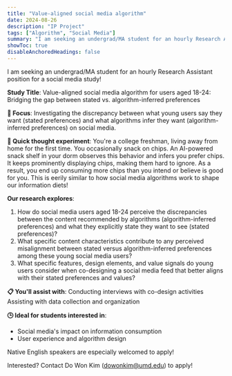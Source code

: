 ```yaml
---
title: "Value-aligned social media algorithm"
date: 2024-08-26
description: "IP Project"
tags: ["Algorithm", "Social Media"]
summary: "I am seeking an undergrad/MA student for an hourly Research Assistant position for a social media study!" 
showToc: true
disableAnchoredHeadings: false
---
```


I am seeking an undergrad/MA student for an hourly Research Assistant position for a social media study!

**Study Title**: Value-aligned social media algorithm for users aged 18-24: Bridging the gap between stated vs. algorithm-inferred preferences


**🎯 Focus**: Investigating the discrepancy between what young users say they want (stated preferences) and what algorithms infer they want (algorithm-inferred preferences) on social media.


**🍪 Quick thought experiment**: 
You're a college freshman, living away from home for the first time. You occasionally snack on chips. An AI-powered snack shelf in your dorm observes this behavior and infers you prefer chips. It keeps prominently displaying chips, making them hard to ignore. As a result, you end up consuming more chips than you intend or believe is good for you. This is eerily similar to how social media algorithms work to shape our information diets!


**Our research explores**:
1. How do social media users aged 18-24 perceive the discrepancies between the content recommended by algorithms (algorithm-inferred preferences) and what they explicitly state they want to see (stated preferences)?
2. What specific content characteristics contribute to any perceived misalignment between stated versus algorithm-inferred preferences among these young social media users?
3. What specific features, design elements, and value signals do young users consider when co-designing a social media feed that better aligns with their stated preferences and values?


**📋 You'll assist with**:
Conducting interviews with co-design activities
Assisting with data collection and organization

**🕒 Ideal for students interested in**:
- Social media's impact on information consumption
- User experience and algorithm design

Native English speakers are especially welcomed to apply!


Interested? Contact Do Won Kim (dowonkim@umd.edu) to apply! 

